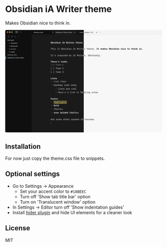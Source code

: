 # Obsidian iA Writer theme

Makes Obsidian nice to think in.

<img src="promo_screenshot.png" width="900" />

## Installation

For now just copy the theme.css file to snippets.


## Optional settings
- Go to Settings → Appearance
	- Set your accent color to `#18BEEC`
	- Turn off 'Show tab title bar' option
	- Turn on 'Translucent window' option
- In Settings → Editor turn off 'Show indentation guides'
- Install [hider plugin]([](https://github.com/kepano/obsidian-hider)) and hide UI elements for a cleaner look

## License
MIT
